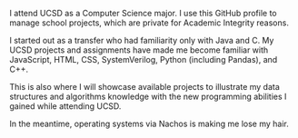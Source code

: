 I attend UCSD as a Computer Science major. I use this GitHub profile to manage school projects, which are private for Academic Integrity reasons.

I started out as a transfer who had familiarity only with Java and C. My UCSD projects and assignments have made me become familiar with JavaScript, HTML, CSS, SystemVerilog, Python (including Pandas), and C++. 

This is also where I will showcase available projects to illustrate my data structures and algorithms knowledge with the new programming abilities I gained while attending UCSD.

In the meantime, operating systems via Nachos is making me lose my hair. 

